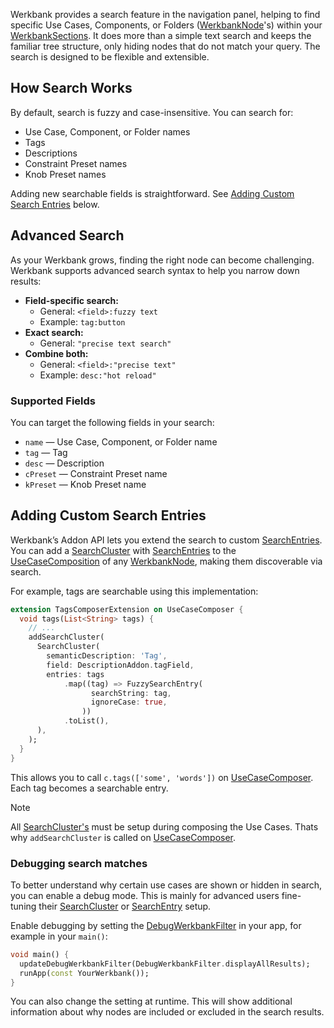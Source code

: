 Werkbank provides a search feature in the navigation panel, helping to find specific Use Cases, Components, or Folders ([WerkbankNode](../werkbank/WerkbankNode-class.html)'s) within your [WerkbankSections](../werkbank/WerkbankSections-class.html). It does more than a simple text search and keeps the familiar tree structure, only hiding nodes that do not match your query. The search is designed to be flexible and extensible.

## How Search Works

By default, search is fuzzy and case-insensitive. You can search for:

- Use Case, Component, or Folder names
- Tags
- Descriptions
- Constraint Preset names
- Knob Preset names

Adding new searchable fields is straightforward. See [Adding Custom Search Entries](#adding-custom-search-entries) below.

## Advanced Search

As your Werkbank grows, finding the right node can become challenging. Werkbank supports advanced search syntax to help you narrow down results:

- **Field-specific search:**
  - General: `<field>:fuzzy text`
  - Example: `tag:button`
- **Exact search:**
  - General: `"precise text search"`
- **Combine both:**
  - General: `<field>:"precise text"`
  - Example: `desc:"hot reload"`

### Supported Fields

You can target the following fields in your search:

- `name` — Use Case, Component, or Folder name
- `tag` — Tag
- `desc` — Description
- `cPreset` — Constraint Preset name
- `kPreset` — Knob Preset name

## Adding Custom Search Entries

Werkbank’s Addon API lets you extend the search to custom [SearchEntries](../werkbank/SearchEntry-class.html). You can add a [SearchCluster](../werkbank/SearchCluster-class.html) with [SearchEntries](../werkbank/SearchEntry-class.html) to the [UseCaseComposition](../werkbank/UseCaseComposition-class.html) of any [WerkbankNode](../werkbank/WerkbankNode-class.html), making them discoverable via search.

For example, tags are searchable using this implementation:

```dart
extension TagsComposerExtension on UseCaseComposer {
  void tags(List<String> tags) {
    // ...
    addSearchCluster(
      SearchCluster(
        semanticDescription: 'Tag',
        field: DescriptionAddon.tagField,
        entries: tags
            .map((tag) => FuzzySearchEntry(
                  searchString: tag,
                  ignoreCase: true,
                ))
            .toList(),
      ),
    );
  }
}
```

This allows you to call `c.tags(['some', 'words'])` on [UseCaseComposer](../werkbank/UseCaseComposer-class.html). Each tag becomes a searchable entry.

> [!Note]
> All [SearchCluster's](../werkbank/SearchCluster-class.html) must be setup during composing the Use Cases. Thats why `addSearchCluster` is called on [UseCaseComposer](../werkbank/UseCaseComposer-class.html).

### Debugging search matches

To better understand why certain use cases are shown or hidden in search, you can enable a debug mode. This is mainly for advanced users fine-tuning their [SearchCluster](../werkbank/SearchCluster-class.html) or [SearchEntry](../werkbank/SearchEntry-class.html) setup.

Enable debugging by setting the [DebugWerkbankFilter](../werkbank/DebugWerkbankFilter-class.html) in your app, for example in your `main()`:

```dart
void main() {
  updateDebugWerkbankFilter(DebugWerkbankFilter.displayAllResults);
  runApp(const YourWerkbank());
}
```

You can also change the setting at runtime. This will show additional information about why nodes are included or excluded in the search results.

